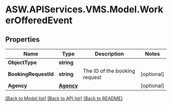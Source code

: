 
# ASW.APIServices.VMS.Model.WorkerOfferedEvent

## Properties

Name | Type | Description | Notes
------------ | ------------- | ------------- | -------------
**ObjectType** | **string** |  | 
**BookingRequestId** | **string** | The ID of the booking request | [optional] 
**Agency** | [**Agency**](Agency.md) |  | [optional] 

[[Back to Model list]](../README.md#documentation-for-models)
[[Back to API list]](../README.md#documentation-for-api-endpoints)
[[Back to README]](../README.md)


